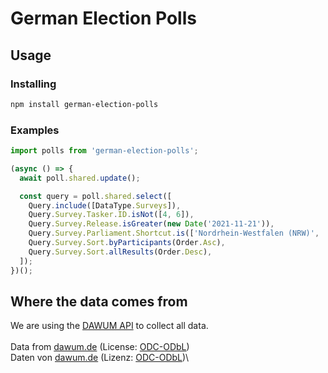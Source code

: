 # German Election Polls

## Usage

### Installing

```bash
npm install german-election-polls
```

### Examples

```ts
import polls from 'german-election-polls';

(async () => {
  await poll.shared.update();

  const query = poll.shared.select([
    Query.include([DataType.Surveys]),
    Query.Survey.Tasker.ID.isNot([4, 6]),
    Query.Survey.Release.isGreater(new Date('2021-11-21')),
    Query.Survey.Parliament.Shortcut.is(['Nordrhein-Westfalen (NRW)', 'Baden-Württemberg']),
    Query.Survey.Sort.byParticipants(Order.Asc),
    Query.Survey.Sort.allResults(Order.Desc),
  ]);
})();
```

## Where the data comes from

We are using the [DAWUM API](https://dawum.de/API) to collect all data.\
\
Data from [dawum.de](https://dawum.de) (License: [ODC-ODbL](https://opendatacommons.org/licenses/odbl/1-0/))\
Daten von [dawum.de](https://dawum.de) (Lizenz: [ODC-ODbL](https://opendatacommons.org/licenses/odbl/1-0/))\
